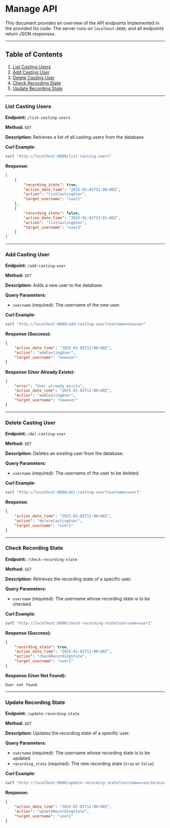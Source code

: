 # Manage API

This document provides an overview of the API endpoints implemented in the provided Go code. The server runs on `localhost:8888`, and all endpoints return JSON responses.

---

## Table of Contents

1. [List Casting Users](#list-casting-users)
2. [Add Casting User](#add-casting-user)
3. [Delete Casting User](#delete-casting-user)
4. [Check Recording State](#check-recording-state)
5. [Update Recording State](#update-recording-state)

---

### List Casting Users

**Endpoint:** `/list-casting-users`

**Method:** `GET`

**Description:** Retrieves a list of all casting users from the database.

**Curl Example:**
```bash
curl "http://localhost:8888/list-casting-users"
```

**Response:**
```json
[
    {
        "recording_state": true,
        "action_date_time": "2025-01-01T12:00:00Z",
        "action": "listCastingUser",
        "target_username": "user1"
    },
    {
        "recording_state": false,
        "action_date_time": "2025-01-01T12:01:00Z",
        "action": "listCastingUser",
        "target_username": "user2"
    }
]
```

---

### Add Casting User

**Endpoint:** `/add-casting-user`

**Method:** `GET`

**Description:** Adds a new user to the database.

**Query Parameters:**
- `username` (required): The username of the new user.

**Curl Example:**
```bash
curl "http://localhost:8888/add-casting-user?username=newuser"
```

**Response (Success):**
```json
{
    "action_date_time": "2025-01-01T12:00:00Z",
    "action": "addCastingUser",
    "target_username": "newuser"
}
```

**Response (User Already Exists):**
```json
{
    "error": "User already exists",
    "action_date_time": "2025-01-01T12:00:00Z",
    "action": "addCastingUser",
    "target_username": "newuser"
}
```

---

### Delete Casting User

**Endpoint:** `/del-casting-user`

**Method:** `GET`

**Description:** Deletes an existing user from the database.

**Query Parameters:**
- `username` (required): The username of the user to be deleted.

**Curl Example:**
```bash
curl "http://localhost:8888/del-casting-user?username=user1"
```

**Response:**
```json
{
    "action_date_time": "2025-01-01T12:00:00Z",
    "action": "deleteCastingUser",
    "target_username": "user1"
}
```

---

### Check Recording State

**Endpoint:** `/check-recording-state`

**Method:** `GET`

**Description:** Retrieves the recording state of a specific user.

**Query Parameters:**
- `username` (required): The username whose recording state is to be checked.

**Curl Example:**
```bash
curl "http://localhost:8888/check-recording-state?username=user1"
```

**Response (Success):**
```json
{
    "recording_state": true,
    "action_date_time": "2025-01-01T12:00:00Z",
    "action": "checkRecordingState",
    "target_username": "user1"
}
```

**Response (User Not Found):**
```text
User not found
```

---

### Update Recording State

**Endpoint:** `/update-recording-state`

**Method:** `GET`

**Description:** Updates the recording state of a specific user.

**Query Parameters:**
- `username` (required): The username whose recording state is to be updated.
- `recording_state` (required): The new recording state (`true` or `false`).

**Curl Example:**
```bash
curl "http://localhost:8888/update-recording-state?username=user1&recording_state=true"
```

**Response:**
```json
{
    "action_date_time": "2025-01-01T12:00:00Z",
    "action": "updateRecordingState",
    "target_username": "user1"
}
```
